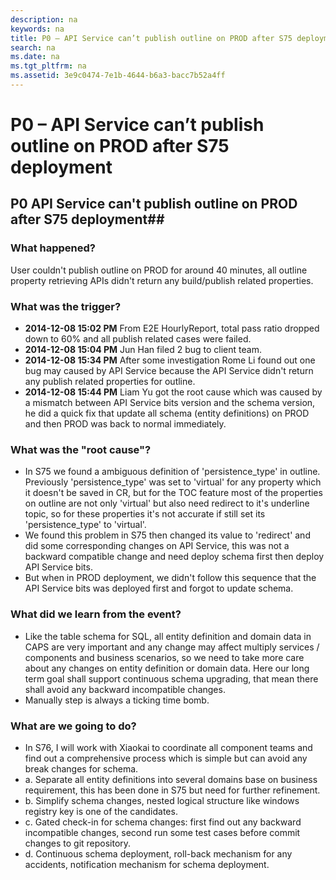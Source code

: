 ```yaml
---
description: na
keywords: na
title: P0 – API Service can’t publish outline on PROD after S75 deployment
search: na
ms.date: na
ms.tgt_pltfrm: na
ms.assetid: 3e9c0474-7e1b-4644-b6a3-bacc7b52a4ff
---
```

# P0 – API Service can’t publish outline on PROD after S75 deployment
## P0 API Service can't publish outline on PROD after S75 deployment##

### What happened? ###

User couldn't publish outline on PROD for around 40 minutes, all outline property retrieving APIs didn't return any build/publish related properties.

### What was the trigger? ###

 - **2014-12-08 15:02 PM** From E2E HourlyReport, total pass ratio dropped down to 60% and all publish related cases were failed.
 - **2014-12-08 15:04 PM** Jun Han filed 2 bug to client team. 
 - **2014-12-08 15:34 PM** After some investigation Rome Li found out one bug may caused by API Service because the API Service didn't return any publish related properties for outline.
 - **2014-12-08 15:44 PM** Liam Yu got the root cause which was caused by a mismatch between API Service bits version and the schema version, he did a quick fix that update all schema (entity definitions) on PROD and then PROD was back to normal immediately. 
 
### What was the "root cause"? ###

 - In S75 we found a ambiguous definition of 'persistence_type' in outline. Previously 'persistence_type' was set to 'virtual' for any property which it doesn't be saved in CR, but for the TOC feature most of the properties on outline are not only 'virtual' but also need redirect to it's underline topic, so for these properties it's not accurate if still set its 'persistence_type' to 'virtual'. 
 - We found this problem in S75 then changed its value to 'redirect' and did some corresponding changes on API Service, this was not a backward compatible change and need deploy schema first then deploy API Service bits.
 - But when in PROD deployment, we didn't follow this sequence that the API Service bits was deployed first and forgot to update schema.
 
### What did we learn from the event? ###
 - Like the table schema for SQL, all entity definition and domain data in CAPS are very important and any change may affect multiply services / components and business scenarios, so we need to take more care about any changes on entity definition or domain data. Here our long term goal shall support continuous schema upgrading, that mean there shall avoid any backward incompatible changes. 
 - Manually step is always a ticking time bomb.

### What are we going to do? ###

- In S76, I will work with Xiaokai to coordinate all component teams and find out a comprehensive process which is simple but can avoid any break changes for schema.
 - a. Separate all entity definitions into several domains base on business requirement, this has been done in S75 but need for further refinement.
 - b. Simplify schema changes, nested logical structure like windows registry key is one of the candidates.
 - c. Gated check-in for schema changes: first find out any backward incompatible changes, second run some test cases before commit changes to git repository.
 - d. Continuous schema deployment, roll-back mechanism for any accidents, notification mechanism for schema deployment. 